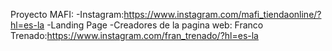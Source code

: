 Proyecto MAFI:
-Instagram:https://www.instagram.com/mafi_tiendaonline/?hl=es-la
-Landing Page
-Creadores de la pagina web:
Franco Trenado:https://www.instagram.com/fran_trenado/?hl=es-la

